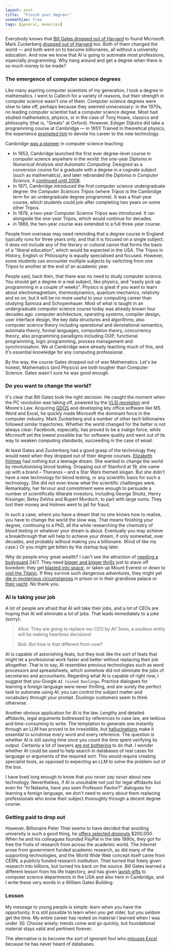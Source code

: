 ```yaml
---
layout: post
title:  "Finish your degree!"
usemathjax: true 
tags: [general, memories]
---
```

Everybody knows that [Bill Gates dropped out of Harvard](https://www.cnbc.com/2025/01/29/bill-gates-harvard-professor-wasnt-surprised-he-dropped-out.html) 
to found Microsoft. 
Mark Zuckerberg [dropped out of Harvard](https://technologymagazine.com/digital-transformation/mark-zuckerberg-college-dropout-billionaire) too.
Both of them changed the world — and both went on to become billionaires,
all without a university education.
And now we know that AI is going to automate most professions, especially programming.
Why hang around and get a degree when there is so much money to be made?

### The emergence of computer science degrees

Like many aspiring computer scientists of my generation,
I took a degree in mathematics. I went to Caltech for a variety of reasons,
but their strength in computer science wasn't one of them.
Computer science degrees were slow to take off, 
perhaps because they seemed unnecessary: in the 1970s, no leading computer scientist had a computer science degree.
Most had studied mathematics, physics, or in the case of
Tony Hoare, classics and philosophy (that is, "Greats" at Oxford).
However, Edsger Dijkstra did take a programming course at Cambridge — in 1951!
Trained in theoretical physics, the experience 
[prompted him](https://cacm.acm.org/news/an-interview-with-edsger-w-dijkstra/) to devote his career to the new technology.

Cambridge [was a pioneer](https://www.cl.cam.ac.uk/events/EDSAC99/history.html) in computer science teaching:

* In 1953, Cambridge launched the first ever degree-level course in computer science anywhere in the world:
the one-year *Diploma in Numerical Analysis and Automatic Computing*.
Designed as a conversion course for a graduate with a degree 
in a cognate subject (such as mathematics),
and later rebranded the *Diploma in Computer Science*,
it [continued until 2008](https://www.cl.cam.ac.uk/admissions/diploma/).
* In 1971, Cambridge introduced the first computer science undergraduate degree:
the *Computer Sciences Tripos* (where *Tripos* is the Cambridge term for an undergraduate degree programme). It was a final-year course,
which students could join after completing two years on some other Tripos.
* In 1978, a two-year Computer Science Tripos was introduced. It ran alongside the one-year Tripos, which would continue for decades.
* in 1989, the two-year course was extended to a full three-year course.

People from overseas may need reminding that a degree course in England
typically runs for three years only, 
and that it is focused on a single subject.
It does not include any of the literary or cultural canon 
that forms the basis of a "liberal education",
which would be expected in the USA.
The Tripos in History, English or Philosophy is 
equally specialised and focused. 
However, some students can encounter multiple subjects
by switching from one Tripos to another 
at the end of an academic year.

People said, back then, that there was no need to study computer science.
You should get a degree in a real subject, like physics, 
and "easily pick up programming in a couple of weeks".
Physics is great if you want to learn about electromagnetism, thermodynamics, quantum mechanics, relativity and so on,
but it will be no more useful to your computing career 
than studying Spinoza and Schopenhauer.
Most of what is taught in an undergraduate computer science course today was already known four decades ago:
computer architecture, operating systems, compiler design, 
user interface design, the key data structures and algorithms;
also computer science theory including operational and denotational semantics,
automata theory, formal languages, computation theory, concurrency theory;
also programming paradigms including OOP, functional programming, 
logic programming, process management and synchronisation.
We at Cambridge were already teaching much of this,
and it's essential knowledge for any computing professional.

By the way, the course Gates dropped out of was Mathematics.
Let's be honest, Mathematics (and Physics) are both tougher than Computer Science. Gates wasn't sure he was good enough.

### Do you want to change the world?

It's clear that Bill Gates took the right decision.
He caught the moment when the PC revolution was taking off, 
powered by the [VLSI revolution](https://www.historyofinformation.com/detail.php?id=3890) and Moore's Law.
Acquiring [QDOS](https://www.historyofinformation.com/detail.php?id=99) 
and developing key office software like MS Word and Excel,
he quickly made Microsoft the dominant force in the computer industry.
Mark Zuckerberg and a number of other tech billionaires 
followed similar trajectories.
Whether the world changed for the better is not always clear:
Facebook, especially, has proved to be a malign force,
while Microsoft set the lowest possible bar for software quality
and went out of its way to weaken computing standards, 
succeeding in the case of email.

At least Gates and Zuckerberg had a good grasp of the technology
they would need when they dropped out of their degree courses.
[Elizabeth Holmes](https://www.justice.gov/usao-ndca/pr/elizabeth-holmes-sentenced-more-11-years-defrauding-theranos-investors-hundreds) 
had nothing but a teenage dream.
She wanted to change the world by revolutionising blood testing.
Dropping out of Stanford at 19, 
she came up with a brand – Theranos – and a Star Wars themed slogan.
But she didn't have a new technology for blood testing,
or any scientific basis for such a technology.
She did not even know what the scientific challenges were.
Remarkably, her fervour and commitment were enough to persuade
a number of scientifically illiterate investors, including George Shultz,
Henry Kissinger, Betsy DeVos and Rupert Murdoch, to part with large sums.
They lost their money and Holmes went to jail for fraud.

In such a case, where you have a dream that no one knows how to realise,
you have to change the world the slow way.
That means finishing your degree, continuing to a PhD, 
all the while researching
the chemistry of blood testing or whatever your dream is about.
Eventually you may achieve a breakthrough that will help to achieve your dream,
if only somewhat, over decades, and probably without making you a billionaire.
(Kind of like my case.) Or you might get bitten by the startup bug later.

Why do people envy great wealth?
I can't see the attraction 
of [needing a bodyguard](https://www.npr.org/2025/05/23/nx-s1-5408561/kim-kardashian-robbery-trial-verdict-paris) 24/7.
They need
[bigger and bigger thrills](https://www.bbc.co.uk/news/articles/c51yp353g0ro) 
just to stave off boredom: they get
[blasted into space](https://www.theguardian.com/commentisfree/2025/apr/15/lauren-sanchez-katy-perry-space-blue-origin-female-flight), 
or taken up Mount Everest 
or down to [visit the Titanic](https://www.bbc.co.uk/news/articles/c5yg5qggvwjo).
If they survive such dangerous adventures, 
they might yet [die in mysterious circumstances](https://www.theguardian.com/us-news/2024/jan/22/jeffrey-epstein-mark-epstein-interview)
in prison or in their grandiose palace or [their yacht](https://www.theguardian.com/us-news/2019/aug/22/the-murky-life-and-death-of-robert-maxwell-and-how-it-shaped-his-daughter-ghislaine).
No thank you.

### AI is taking your job

A lot of people are afraid that AI will take their jobs,
and a lot of CEOs are hoping that AI will eliminate a lot of jobs.
That leads immediately to a joke (sorry): 

> *Alice*: They are going to replace our CEO by AI! Soon, a soulless entity will be making heartless decisions! 

> *Bob*: But how is that different from now?

AI is capable of astonishing feats, but they look like the sort of feats
that might let a professional work faster and better
without replacing their job altogether.
That is to say, AI resembles previous technologies such as 
word processors and spreadsheets, 
which somehow did not eliminate the jobs of secretaries and accountants.
Regarding what AI is capable of right now, 
I suggest that you Google `AI ruined Duolingo`.
Practice dialogues for learning a foreign language were never thrilling, 
and are surely the perfect task to automate using AI:
you can control the subject matter and vocabulary through your prompt.
Duolingo customers seem to think otherwise.

Another obvious application for AI is the law.
Lengthy and detailed affidavits, 
legal arguments buttressed by references to case law,
are tedious and time-consuming to write.
The temptation to generate one instantly through an LLM 
has proved to be irresistible, 
but [hallucinations](https://hai.stanford.edu/news/ai-trial-legal-models-hallucinate-1-out-6-or-more-benchmarking-queries)
make it essential to scrutinise every word and every reference.
The question is whether AI is still saving time 
once you count the time spent verifying its output.
Certainly a lot of lawyers [are not bothering](https://www.linkedin.com/pulse/ais-legal-lies-exposed-combatting-hallucination-epidemic-harkess-v812c) to do that.
I wonder whether AI could be used to help search in databases of real cases
for language or arguments of the required sort.
This would require creating specialist tools, as opposed to expecting
an LLM to solve the problem out of the box.

I have lived long enough to know that you *never say never* about new technology.
Nevertheless, if AI is unsuitable not just for legal affidavits
but even for "hi Natasha, have you seen Professor Pavlov?" 
dialogues for learning a foreign language, 
we don't need to worry about them replacing 
professionals who know their subject thoroughly through a decent degree course.

### Getting paid to drop out

However, Billionaire Peter Thiel seems to have decided that avoiding university
is such a good thing, 
he [offers selected dropouts](https://thielfellowship.org) $200,000.
When he and his colleagues founded PayPal in the late 1990s,
they got for free the fruits of research from across the academic world.
The Internet arose from government funded academic research, 
as did many of the supporting technologies,
and the World Wide Web concept itself came from CERN,
a publicly funded research institution.
Thiel turned that freely given research into billions,
but turned his back on the source.
Bill Gates learned a different lesson from his life trajectory,
and has given [lavish gifts](https://en.wikipedia.org/wiki/William_Gates_Building) 
to computer science departments in the USA
and also here in Cambridge, and I write these very words 
in a William Gates Building.

### Lesson

My message to young people is simple: learn when you have the opportunity.
It is still possible to learn when you get older, but you seldom get the time.
My entire career has rested on material I learned when I was under 30.
Choose wisely: trends come and go quickly, 
but foundational material stays valid and pertinent forever.

The alternative is to become the sort of ignorant fool who
[misuses Excel](https://www.theguardian.com/politics/2020/oct/05/how-excel-may-have-caused-loss-of-16000-covid-tests-in-england) because he has never heard of databases.

